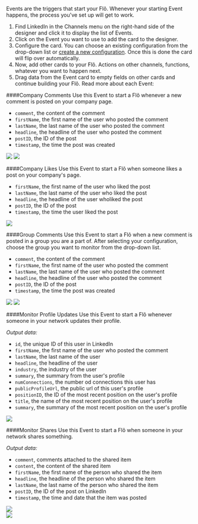 Events are the triggers that start your Fl&otilde;. Whenever your starting Event happens, the process you've set up will get to work.  

1. Find LinkedIn in the Channels menu on the right-hand side of the designer and click it to display the list of Events.
2. Click on the Event you want to use to add the card to the designer. 
3. Configure the card. You can choose an existing configuration from the drop-down list or [create a new configuration](). Once this is done the card will flip over automatically. 
4. Now, add other cards to your Fl&otilde;. Actions on other channels, functions, whatever you want to happen next. 
5. Drag data from the Event card to empty fields on other cards and continue building your Fl&otilde;. Read more about each Event:

####Company Comments
Use this Event to start a Fl&otilde; whenever a new comment is posted on your company page. 

* `comment`, the content of the comment
* `firstName`, the first name of the user who posted the comment
* `lastName`, the last name of the user who posted the comment
* `headline`, the headline of the user who posted the comment
* `postID`, the ID of the post 
* `timestamp`, the time the post was created

<div>
    <div style="width: 60%; float: left; margin-right: 10px">
    </div>
    <div style="width: 30%, float: left">
     <img src="https://s3.amazonaws.com/azuqua_static/help-center/Channels/linkedin/linkedin-event-1-1.png"></img>
     <img src="https://s3.amazonaws.com/azuqua_static/help-center/Channels/linkedin/linkedin-event-1-2.png"></img>
    </div>
</div>

####Company Likes
Use this Event to start a Fl&otilde; when someone likes a post on your company's page. 

* `firstName`, the first name of the user who liked the post
* `lastName`, the last name of the user who liked the post
* `headline`, the headline of the user wholiked the post
* `postID`, the ID of the post 
* `timestamp`, the time the user liked the post

<div>
    <div style="width: 60%; float: left; margin-right: 10px">
    </div>
    <div style="width: 30%, float: left">
     <img src="https://s3.amazonaws.com/azuqua_static/help-center/Channels/linkedin/linkedin-event-2.png"></img>
    </div>
</div>

####Group Comments
Use this Event to start a Fl&otilde; when a new comment is posted in a group you are a part of. After selecting your configuration, choose the group you want to monitor from the drop-down list. 

* `comment`, the content of the comment
* `firstName`, the first name of the user who posted the comment
* `lastName`, the last name of the user who posted the comment
* `headline`, the headline of the user who posted the comment
* `postID`, the ID of the post 
* `timestamp`, the time the post was created
<!-- `updateType`, COULD BE REMOVED-->

<div>
    <div style="width: 60%; float: left; margin-right: 10px">
    </div>
    <div style="width: 30%, float: left">
     <img src="https://s3.amazonaws.com/azuqua_static/help-center/Channels/linkedin/linkedin-event-3-1.png"></img>
     <img src="https://s3.amazonaws.com/azuqua_static/help-center/Channels/linkedin/linkedin-event-3-2.png"></img>
    </div>
</div>

####Monitor Profile Updates
Use this Event to start a Fl&otilde; whenever someone in your network updates their profile. 

*Output data:*

* `id`, the unique ID of this user in LinkedIn 
* `firstName`, the first name of the user who posted the comment
* `lastName`, the last name of the user 
* `headline`, the headline of the user 
* `industry`, the industry of the user
* `summary`, the summary from the user's profile
* `numConnections`, the number od connections this user has
* `publicProfileUrl`, the public url of this user's profile
* `positionID`, the ID of the most recent position on the user's profile
* `title`, the name of the most recent position on the user's profile
* `summary`, the summary of the most recent position on the user's profile

<div>
    <div style="width: 60%; float: left; margin-right: 10px">
    </div>
    <div style="width: 30%, float: left">
     <img src="https://s3.amazonaws.com/azuqua_static/help-center/Channels/linkedin/linkedin-event-4.png"></img>
    </div>
</div>

####Monitor Shares
Use this Event to start a Fl&otilde; when someone in your network shares something.

*Output data:*

* `comment`, comments attached to the shared item
* `content`, the content of the shared item 
* `firstName`, the first name of the person who shared the item
* `headline`, the headline of the person who shared the item
* `lastName`, the last name of the person who shared the item
* `postID`, the ID of the post on LinkedIn
* `timestamp`, the time and date that the item was posted

<div>
    <div style="width: 60%; float: left; margin-right: 10px">
    </div>
    <div style="width: 30%, float: left">
     <img src="https://s3.amazonaws.com/azuqua_static/help-center/Channels/linkedin/linkedin-event-5-1.png"></img>
    </div>
</div>

<div>
    <div style="width: 60%; float: left; margin-right: 10px">
    </div>
    <div style="width: 30%, float: left">
     <img src="https://s3.amazonaws.com/azuqua_static/help-center/Channels/linkedin/linkedin-event-5-2.png"></img>
    </div>
</div>